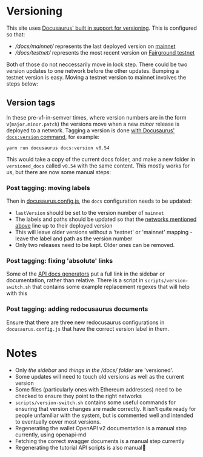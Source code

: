 # Versioning

This site uses [Docusaurus' built in support for versioning](https://docusaurus.io/docs/versioning). This is configured so that:

- _/docs/mainnet/_ represents the last deployed version on [mainnet](https://blog.vega.xyz/what-to-expect-from-restricted-mainnet-616086d9fdaf)
- _/docs/testnet/_ represents the most recent version on [Fairground testnet](https://fairground.wtf)

Both of those do not neccessarily move in lock step. There could be two version updates to one network before the other updates. Bumping a testnet version is easy. Moving a testnet version to mainnet involves the steps below:

## Version tags

In these pre-v1-in-semver times, where version numbers are in the form v(`major.minor.patch`) the versions move when a new _minor_ release is deployed to a network. Tagging a version is done [with Docusaurus' `docs:version` command](https://docusaurus.io/docs/versioning#tagging-a-new-version), for example:

```
yarn run docusaurus docs:version v0.54
```

This would take a copy of the current docs folder, and make a new folder in `versioned_docs` called `v0.54` with the same content. This mostly works for us, but there are now some manual steps:

### Post tagging: moving labels

Then in [docusaurus.config.js](https://github.com/vegaprotocol/documentation/blob/main/docusaurus.config.js#L196-L210), the `docs` configuration needs to be updated:

- `lastVersion` should be set to the version number of `mainnet`
- The labels and paths should be updated so that the [networks mentioned above](#versioning) line up to their deployed version
- This will leave older versions without a 'testnet' or 'mainnet' mapping - leave the label and path as the version number
- Only two releases need to be kept. Older ones can be removed.

### Post tagging: fixing 'absolute' links

Some of the [API docs generators](#plugins-used) put a full link in the sidebar or documentation, rather than relative. There is a script in `scripts/version-switch.sh` that contains some example replacement regexes that will help with this

### Post tagging: adding redocusaurus documents

Ensure that there are three new redocusaurus configurations in `docusaurus.config.js` that have the correct version label in them.

# Notes

- Only _the sidebar_ and _things in the /docs/ folder_ are 'versioned'.
- Some updates will need to touch old versions as well as the current version
- Some files (particularly ones with Ethereum addresses) need to be checked to ensure they point to the right networks
- `scripts/version-switch.sh` contains some useful commands for ensuring that version changes are made correctly. It isn't quite ready for people unfamiliar with the system, but is commented well and intended to eventually cover most versions.
- Regenerating the wallet OpenAPI v2 documentation is a manual step currently, using openapi-md
- Fetching the correct swagger documents is a manual step currently
- Regenerating the tutorial API scripts is also manual
